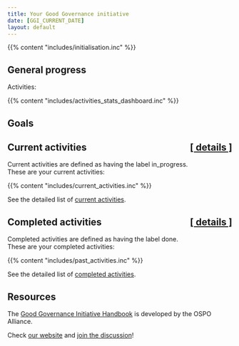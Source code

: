```yaml
---
title: Your Good Governance initiative
date: [GGI_CURRENT_DATE]
layout: default
---
```


{{% content "includes/initialisation.inc" %}}

## General progress

<div class="w3-row">
  <div class="w3-half w3-container">
<p>Activities:</p>
{{% content "includes/activities_stats_dashboard.inc" %}}
  </div>
  <div class="w3-half w3-container">
<canvas id="allActivities" style="width:100%;max-width:400px"></canvas>
<script>
data = {
  labels: [
    'Not Started',
    'In Progress',
    'Done'
  ],
  datasets: [{
    label: 'My activities',
    data: {{% content "includes/ggi_data_all_activities.inc" %}},
    backgroundColor: [
      'rgb(255, 99, 132)',
      'rgb(54, 162, 235)',
      'rgb(255, 205, 86)'
    ],
    hoverOffset: 4
  }]
};
new Chart("allActivities", {
  type: "doughnut",
  data: data
});
</script>
  </div>
</div> 

## Goals

<canvas id="myGoals" style="width:100%;max-width:700px"></canvas>
<script>
labels = ['Usage', 'Trust', 'Culture', 'Engagement', 'Strategy'];
data = {
  labels: labels,
  datasets: [
    {
      label: 'Done',
      data: {{% content "includes/ggi_data_goals_done.inc" %}},
      backgroundColor: 'rgb(255, 205, 86)',
    },
    {
      label: 'In Progress',
      data: {{% content "includes/ggi_data_goals_in_progress.inc" %}},
      backgroundColor: 'rgb(54, 162, 235)',
    },
    {
      label: 'Not Started',
       data: {{% content "includes/ggi_data_goals_not_started.inc" %}},
      backgroundColor: 'rgb(255, 99, 132)',
    },
  ]
};
new Chart("myGoals", {
    type: 'bar',
    data: data,
    responsive: true,
    options: {
      scales: {
        xAxes: [{
	  stacked: true,
	}],
        yAxes: [{
          beginAtZero: true,
	  stacked: true
	}]
      }
    }
  }
);

</script>


## Current activities <a href='current_activities' class='w3-text-grey' style="float:right">[ details ]</a> 

Current activities are defined as having the label <span class="w3-tag w3-light-grey">in_progress</span>. <br />
These are your current activities:

{{% content "includes/current_activities.inc" %}}

See the detailed list of [current activities](current_activities).


## Completed activities <a href='past_activities' class='w3-text-grey' style="float:right">[ details ]</a>

Completed activities are defined as having the label <span class="w3-tag w3-light-grey">done</span>. <br />
These are your completed activities:

{{% content "includes/past_activities.inc" %}}

See the detailed list of [completed activities](past_activities).

## Resources

The [Good Governance Initiative Handbook](https://ospo.zone/ggi) is developed by the OSPO Alliance. 

Check [our website](https://ospo.zone) and [join the discussion](https://accounts.eclipse.org/mailing-list/ospo.zone)!
